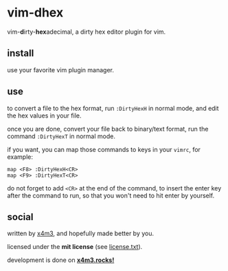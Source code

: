 # vim-dhex
vim-**d**irty-**hex**adecimal, a dirty hex editor plugin for vim.

## install
use your favorite vim plugin manager.

## use
to convert a file to the hex format, run `:DirtyHexH` in normal mode,
and edit the hex values in your file.

once you are done, convert your file back to binary/text format,
run the command `:DirtyHexT` in normal mode.

if you want, you can map those commands to keys in your `vimrc`, for example:
```
map <F8> :DirtyHexH<CR>
map <F9> :DirtyHexT<CR>
```
do not forget to add `<CR>` at the end of the command, to insert the enter key
after the command to run, so that you won't need to hit enter by yourself.

## social
written by [x4m3](https://philippeloctaux.com), and hopefully made better
by you.

licensed under the **mit license** (see [license.txt](license.txt)).

development is done on **[x4m3.rocks!](https://git.x4m3.rocks/x4m3/vim-dhex)**
